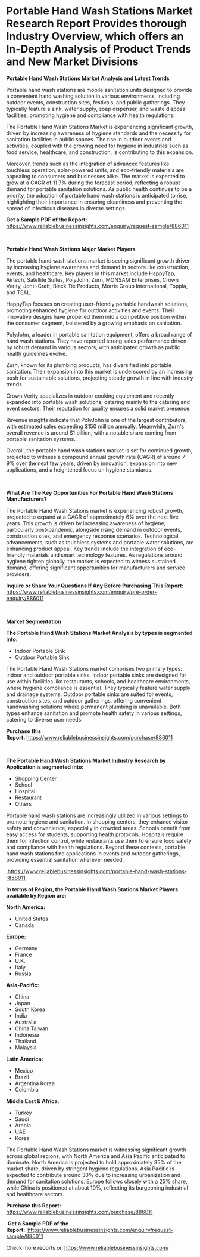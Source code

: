 <p><h1>Portable Hand Wash Stations Market Research Report Provides thorough Industry Overview, which offers an In-Depth Analysis of Product Trends and New Market Divisions</h1></p><p><strong>Portable Hand Wash Stations Market Analysis and Latest Trends</strong></p>
<p><p>Portable hand wash stations are mobile sanitation units designed to provide a convenient hand washing solution in various environments, including outdoor events, construction sites, festivals, and public gatherings. They typically feature a sink, water supply, soap dispenser, and waste disposal facilities, promoting hygiene and compliance with health regulations.</p><p>The Portable Hand Wash Stations Market is experiencing significant growth, driven by increasing awareness of hygiene standards and the necessity for sanitation facilities in public spaces. The rise in outdoor events and activities, coupled with the growing need for hygiene in industries such as food service, healthcare, and construction, is contributing to this expansion. </p><p>Moreover, trends such as the integration of advanced features like touchless operation, solar-powered units, and eco-friendly materials are appealing to consumers and businesses alike. The market is expected to grow at a CAGR of 11.7% during the forecast period, reflecting a robust demand for portable sanitation solutions. As public health continues to be a priority, the adoption of portable hand wash stations is anticipated to rise, highlighting their importance in ensuring cleanliness and preventing the spread of infectious diseases in diverse settings.</p></p>
<p><strong>Get a Sample PDF of the Report:&nbsp;</strong> <a href="https://www.reliablebusinessinsights.com/enquiry/request-sample/886011?utm_campaign=3079&utm_medium=2&utm_source=Github&utm_content=ia&utm_term=08042025&utm_id=portable-hand-wash-stations">https://www.reliablebusinessinsights.com/enquiry/request-sample/886011</a></p>
<p>&nbsp;</p>
<p><strong>Portable Hand Wash Stations Major Market Players</strong></p>
<p><p>The portable hand wash stations market is seeing significant growth driven by increasing hygiene awareness and demand in sectors like construction, events, and healthcare. Key players in this market include HappyTap, Airtech, Satellite Suites, PolyJohn, Zurn, MONSAM Enterprises, Crown Verity, Jonti-Craft, Black Tie Products, Morris Group International, Toppla, and TEAL.</p><p>HappyTap focuses on creating user-friendly portable handwash solutions, promoting enhanced hygiene for outdoor activities and events. Their innovative designs have propelled them into a competitive position within the consumer segment, bolstered by a growing emphasis on sanitation.</p><p>PolyJohn, a leader in portable sanitation equipment, offers a broad range of hand wash stations. They have reported strong sales performance driven by robust demand in various sectors, with anticipated growth as public health guidelines evolve.</p><p>Zurn, known for its plumbing products, has diversified into portable sanitation. Their expansion into this market is underscored by an increasing push for sustainable solutions, projecting steady growth in line with industry trends.</p><p>Crown Verity specializes in outdoor cooking equipment and recently expanded into portable wash solutions, catering mainly to the catering and event sectors. Their reputation for quality ensures a solid market presence.</p><p>Revenue insights indicate that PolyJohn is one of the largest contributors, with estimated sales exceeding $150 million annually. Meanwhile, Zurn's overall revenue is around $1 billion, with a notable share coming from portable sanitation systems.</p><p>Overall, the portable hand wash stations market is set for continued growth, projected to witness a compound annual growth rate (CAGR) of around 7-9% over the next few years, driven by innovation, expansion into new applications, and a heightened focus on hygiene standards.</p></p>
<p>&nbsp;</p>
<p><strong>What Are The Key Opportunities For Portable Hand Wash Stations Manufacturers?</strong></p>
<p><p>The Portable Hand Wash Stations market is experiencing robust growth, projected to expand at a CAGR of approximately 6% over the next five years. This growth is driven by increasing awareness of hygiene, particularly post-pandemic, alongside rising demand in outdoor events, construction sites, and emergency response scenarios. Technological advancements, such as touchless systems and portable water solutions, are enhancing product appeal. Key trends include the integration of eco-friendly materials and smart technology features. As regulations around hygiene tighten globally, the market is expected to witness sustained demand, offering significant opportunities for manufacturers and service providers.</p></p>
<p><strong>Inquire or Share Your Questions If Any Before Purchasing This Report:</strong> <a href="https://www.reliablebusinessinsights.com/enquiry/pre-order-enquiry/886011?utm_campaign=3079&utm_medium=2&utm_source=Github&utm_content=ia&utm_term=08042025&utm_id=portable-hand-wash-stations">https://www.reliablebusinessinsights.com/enquiry/pre-order-enquiry/886011</a></p>
<p>&nbsp;</p>
<p><strong>Market Segmentation</strong></p>
<p><strong>The Portable Hand Wash Stations Market Analysis by types is segmented into:</strong></p>
<p><ul><li>Indoor Portable Sink</li><li>Outdoor Portable Sink</li></ul></p>
<p><p>The Portable Hand Wash Stations market comprises two primary types: indoor and outdoor portable sinks. Indoor portable sinks are designed for use within facilities like restaurants, schools, and healthcare environments, where hygiene compliance is essential. They typically feature water supply and drainage systems. Outdoor portable sinks are suited for events, construction sites, and outdoor gatherings, offering convenient handwashing solutions where permanent plumbing is unavailable. Both types enhance sanitation and promote health safety in various settings, catering to diverse user needs.</p></p>
<p><strong>Purchase this Report:&nbsp;</strong><a href="https://www.reliablebusinessinsights.com/purchase/886011?utm_campaign=3079&utm_medium=2&utm_source=Github&utm_content=ia&utm_term=08042025&utm_id=portable-hand-wash-stations">https://www.reliablebusinessinsights.com/purchase/886011</a></p>
<p>&nbsp;</p>
<p><strong>The Portable Hand Wash Stations Market Industry Research by Application is segmented into:</strong></p>
<p><ul><li>Shopping Center</li><li>School</li><li>Hospital</li><li>Restaurant</li><li>Others</li></ul></p>
<p><p>Portable hand wash stations are increasingly utilized in various settings to promote hygiene and sanitation. In shopping centers, they enhance visitor safety and convenience, especially in crowded areas. Schools benefit from easy access for students, supporting health protocols. Hospitals require them for infection control, while restaurants use them to ensure food safety and compliance with health regulations. Beyond these contexts, portable hand wash stations find applications in events and outdoor gatherings, providing essential sanitation wherever needed.</p></p>
<p><a href="https://www.reliablebusinessinsights.com/portable-hand-wash-stations-r886011?utm_campaign=3079&utm_medium=2&utm_source=Github&utm_content=ia&utm_term=08042025&utm_id=portable-hand-wash-stations">&nbsp;https://www.reliablebusinessinsights.com/portable-hand-wash-stations-r886011</a></p>
<p><strong>In terms of Region, the Portable Hand Wash Stations Market Players available by Region are:</strong></p>
<p>
    <p> <strong> North America: </strong>
        <ul>
            <li>United States</li>
            <li>Canada</li>
        </ul>
        </p> 
    <p> <strong> Europe: </strong>
        <ul>
            <li>Germany</li>
            <li>France</li>
            <li>U.K.</li>
            <li>Italy</li>
            <li>Russia</li>
        </ul>
        </p> 
    <p> <strong> Asia-Pacific: </strong>
        <ul>
            <li>China</li>
            <li>Japan</li>
            <li>South Korea</li>
            <li>India</li>
            <li>Australia</li>
            <li>China Taiwan</li>
            <li>Indonesia</li>
            <li>Thailand</li>
            <li>Malaysia</li>
        </ul>
        </p> 
    <p> <strong> Latin America: </strong>
        <ul>
            <li>Mexico</li>
            <li>Brazil</li>
            <li>Argentina Korea</li>
            <li>Colombia</li>
        </ul>
        </p> 
    <p> <strong> Middle East & Africa: </strong>
        <ul>
            <li>Turkey</li>
            <li>Saudi</li>
            <li>Arabia</li>
            <li>UAE</li>
            <li>Korea</li>
        </ul>
    </p>
    </p>
<p><p>The Portable Hand Wash Stations market is witnessing significant growth across global regions, with North America and Asia Pacific anticipated to dominate. North America is projected to hold approximately 35% of the market share, driven by stringent hygiene regulations. Asia Pacific is expected to contribute around 30% due to increasing urbanization and demand for sanitation solutions. Europe follows closely with a 25% share, while China is positioned at about 10%, reflecting its burgeoning industrial and healthcare sectors.</p></p>
<p><strong>Purchase this Report: </strong><a href="https://www.reliablebusinessinsights.com/purchase/886011?utm_campaign=3079&utm_medium=2&utm_source=Github&utm_content=ia&utm_term=08042025&utm_id=portable-hand-wash-stations">https://www.reliablebusinessinsights.com/purchase/886011</a></p>
<p>&nbsp;<strong>Get a Sample PDF of the Report:&nbsp;&nbsp;</strong><a href="https://www.reliablebusinessinsights.com/enquiry/request-sample/886011?utm_campaign=3079&utm_medium=2&utm_source=Github&utm_content=ia&utm_term=08042025&utm_id=portable-hand-wash-stations">https://www.reliablebusinessinsights.com/enquiry/request-sample/886011</a></p>
<p><strong></strong></p>
<p>Check more reports on <a href="https://www.reliablebusinessinsights.com/?utm_campaign=3079&utm_medium=2&utm_source=Github&utm_content=ia&utm_term=08042025&utm_id=portable-hand-wash-stations">https://www.reliablebusinessinsights.com/</a></p>